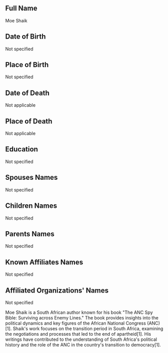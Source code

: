 ## Full Name
Moe Shaik

## Date of Birth
Not specified

## Place of Birth
Not specified

## Date of Death
Not applicable

## Place of Death
Not applicable

## Education
Not specified

## Spouses Names
Not specified

## Children Names
Not specified

## Parents Names
Not specified

## Known Affiliates Names
Not specified

## Affiliated Organizations' Names
Not specified

Moe Shaik is a South African author known for his book "The ANC Spy Bible: Surviving across Enemy Lines." The book provides insights into the political dynamics and key figures of the African National Congress (ANC)[1]. Shaik's work focuses on the transition period in South Africa, examining the negotiations and processes that led to the end of apartheid[1]. His writings have contributed to the understanding of South Africa's political history and the role of the ANC in the country's transition to democracy[1].

